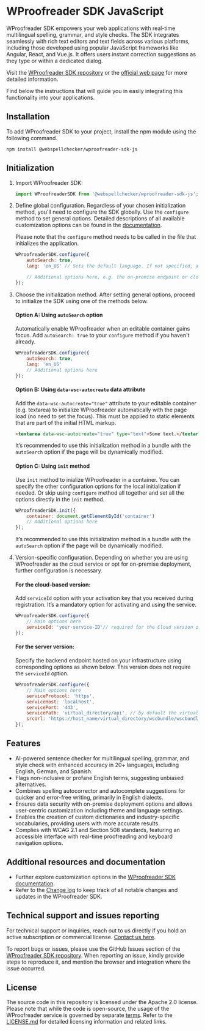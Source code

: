 # WProofreader SDK JavaScript

WProofreader SDK empowers your web applications with real-time multilingual spelling, grammar, and style checks. The SDK integrates seamlessly with rich text editors and text fields across various platforms, including those developed using popular JavaScript frameworks like Angular, React, and Vue.js. It offers users instant correction suggestions as they type or within a dedicated dialog. 

Visit the [WProofreader SDK repository](https://github.com/WebSpellChecker/wproofreader) or the [official web page](https://webspellchecker.com/wsc-proofreader/) for more detailed information.

Find below the instructions that will guide you in easily integrating this functionality into your applications.

## Installation

To add WProofreader SDK to your project, install the npm module using the following command.

```
npm install @webspellchecker/wproofreader-sdk-js
```

## Initialization
1. Import WProofreader SDK:

	```js
	import WProofreaderSDK from '@webspellchecker/wproofreader-sdk-js';
	```

2. Define global configuration. Regardless of your chosen initialization method, you'll need to configure the SDK globally. Use the `configure` method to set general options. Detailed descriptions of all available customization options can be found in the [documentation](https://webspellchecker.com/docs/api/wscbundle/Options.html).

	Please note that the `configure` method needs to be called in the file that initializes the application.

	```js
	WProofreaderSDK.configure({
		autoSearch: true,
		lang: 'en_US' // Sets the default language. If not specified, auto-defined language will be used.

		// Additional options here, e.g. the on-premise endpoint or cloud service activation key
	});
	```

3. Choose the initialization method. After setting general options, proceed to initialize the SDK using one of the methods below.

	#### Option A: Using `autoSearch` option

	Automatically enable WProofreader when an editable container gains focus. Add `autoSearch: true` to your `configure` method if you haven't already.

	```js
	WProofreaderSDK.configure({
		autoSearch: true,
		lang: 'en_US'
		// Additional options here
	});
	```

	#### Option B: Using `data-wsc-autocreate` data attribute

	Add the `data-wsc-autocreate="true"` attribute to your editable container (e.g. textarea) to initialize WProofreader automatically with the page load (no need to set the focus). This must be applied to static elements that are part of the initial HTML markup. 
	
	```html
	<textarea data-wsc-autocreate="true" type="text">Some text.</textarea>
	```

	It’s recommended to use this initialization method in a bundle with the `autoSearch` option if the page will be dynamically modified. 

	#### Option С: Using `init` method

	Use `init` method to inialize WProofreader in a container. You can specify the other configuration options for the local initialization if needed. Or skip using `configure` method all together and set all the options directly in the `init` method.

	```js
	WProofreaderSDK.init({
		container: document.getElementById('container')
		// Additional options here
	});
	```

	It’s recommended to use this initialization method in a bundle with the `autoSearch` option if the page will be dynamically modified. 

4. Version-specific configuration. Depending on whether you are using WProofreader as the cloud service or opt for on-premise deployment, further configuration is necessary.

	#### For the cloud-based version:

	Add `serviceId` option with your activation key that you received during registration. It’s  a mandatory option for activating and using the service.

	```js
	WProofreaderSDK.configure({
		// Main options here
		serviceId: 'your-service-ID'// required for the Cloud version only
	});
	```

	#### For the server version:

	Specify the backend endpoint hosted on your infrastructure using corresponding options as shown below. This version does not require the `serviceId` option.

	```js
	WProofreaderSDK.configure({
		// Main options here
		serviceProtocol: 'https',
		serviceHost: 'localhost',
		servicePort: '443',
		servicePath: 'virtual_directory/api', // by default the virtual_directory is wscservice
		srcUrl: 'https://host_name/virtual_directory/wscbundle/wscbundle.js'
	});
	```

## Features
* AI-powered sentence checker for multilingual spelling, grammar, and style check with enhanced accuracy in 20+ languages, including English, German, and Spanish.
* Flags non-inclusive or profane English terms, suggesting unbiased alternatives.
* Combines spelling autocorrector and autocomplete suggestions for quicker and error-free writing, primarily in English dialects.
* Ensures data security with on-premise deployment options and allows user-centric customization including theme and language settings.
* Enables the creation of custom dictionaries and industry-specific vocabularies, providing users with more accurate results.
* Complies with WCAG 2.1 and Section 508 standards, featuring an accessible interface with real-time proofreading and keyboard navigation options.

## Additional resources and documentation
* Further explore customization options in the [WProofreader SDK documentation](https://webspellchecker.com/docs/api/wscbundle/Options.html).
* Refer to the [Change log](https://github.com/WebSpellChecker/wproofreader/blob/master/CHANGELOG.md) to keep track of all notable changes and updates in the WProofreader SDK.

## Technical support and issues reporting
For technical support or inquiries, reach out to us directly if you hold an active subscription or commercial license. [Contact us here](https://webspellchecker.com/contact-us/).

To report bugs or issues, please use the GitHub Issues section of the [WProofreader SDK repository](https://github.com/WebSpellChecker/wproofreader). When reporting an issue, kindly provide steps to reproduce it, and mention the browser and integration where the issue occurred.

## License
The source code in this repository is licensed under the Apache 2.0 license. Please note that while the code is open-source, the usage of the WProofreader service is governed by separate [terms](https://webspellchecker.com/legal/). Refer to the [LICENSE.md](https://github.com/WebSpellChecker/wproofreader-sdk-js/blob/master/LICENSE.md) for detailed licensing information and related links.
